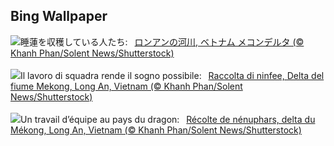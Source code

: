 ## Bing Wallpaper
![](https://www.bing.com/th?id=OHR.WaterLilyVietnam_JA-JP8591177657_UHD.jpg&w=1000)睡蓮を収穫している人たち:&nbsp;&ensp;[ロンアンの河川, ベトナム メコンデルタ (© Khanh Phan/Solent News/Shutterstock)](https://www.bing.com/th?id=OHR.WaterLilyVietnam_JA-JP8591177657_UHD.jpg)
<br><br/>
![](https://www.bing.com/th?id=OHR.WaterLilyVietnam_IT-IT8076028570_UHD.jpg&w=1000)Il lavoro di squadra rende il sogno possibile:&nbsp;&ensp;[Raccolta di ninfee, Delta del fiume Mekong, Long An, Vietnam (© Khanh Phan/Solent News/Shutterstock)](https://www.bing.com/th?id=OHR.WaterLilyVietnam_IT-IT8076028570_UHD.jpg)
<br><br/>
![](https://www.bing.com/th?id=OHR.WaterLilyVietnam_FR-FR4028211230_UHD.jpg&w=1000)Un travail d’équipe au pays du dragon:&nbsp;&ensp;[Récolte de nénuphars, delta du Mékong, Long An, Vietnam (© Khanh Phan/Solent News/Shutterstock)](https://www.bing.com/th?id=OHR.WaterLilyVietnam_FR-FR4028211230_UHD.jpg)
<br><br/>
